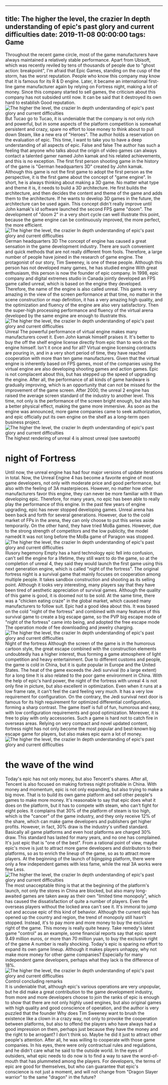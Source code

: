 
---
title: The higher the level, the crazier In depth understanding of epic's past glory and current difficulties
date: 2019-11-08 00:00:00
tags:  Game
---
Throughout the recent game circle, most of the game manufacturers have always maintained a relatively stable performance. Apart from Ubisoft, which was recently reviled by tens of thousands of people due to "ghost action: breakpoint", I'm afraid that Epic Games, standing on the cusp of the storm, has the worst reputation. People who know this company may know that it is famous for its R & D engine. Later, it became an international first-line game manufacturer again by relying on Fortress night, making a lot of money. Since this company started to sell games, the criticism about this company has not subsided until now. It can be said that it destroyed its own hard to establish Good reputation.
![The higher the level, the crazier In depth understanding of epic's past glory and current difficulties](795d32e19c614afdb5c7377c028c5aff.jpg)
But Tucao go to Tucao, it is undeniable that the company is not only rich and powerful, but in some aspects of the platform competition is somewhat persistent and crazy, spare no effort to lose money to think about to pull down Steam, like a new era of "Heroes". The author holds a reservation on the evaluation of epic. This time, I want to take you to have a deep understanding of all aspects of epic.
False and false
The author has such a feeling that anyone who talks about the origin of video games can always contact a talented gamer named John kamak and his related achievements, and this is no exception. The first first person shooting game in the history of the game is "German headquarters 3D" created by John kamak. Although this game is not the first game to adopt the first person as the perspective, it is the first game about the concept of "game engine". In short, he is always thinking about making a 3D game. No matter what type and theme it is, it needs to build a 3D architecture. He first builds the architecture, and then decides the content and theme of the game and adds them to the architecture. If he wants to develop 3D games in the future, the architecture can be used again. This concept didn't really improve until John kamak's id software launched the second FPS game "doom". The development of "doom 2" in a very short cycle can well illustrate this point, because the game engine can be continuously improved, the more perfect, the more efficient.
![The higher the level, the crazier In depth understanding of epic's past glory and current difficulties](d76e4ced6ef44e9292528a6408891e7e.jpg)
German headquarters 3D
The concept of engine has caused a great sensation in the game development industry. There are such convenient and quick methods that are not really different from fools. Therefore, a large number of people have joined in the research of game engine. The protagonist of our story, Tim Sweeney, is one of these people. Although this person has not developed many games, he has studied engine With great enthusiasm, this person is now the founder of epic company. In 1998, epic company and digital extremes studio in Canada jointly developed an FPS game called unreal, which is based on the engine they developed. Therefore, the name of the engine is also called unreal. This game is very amazing in the view of the screen performance at that time, no matter in the scene construction or map definition, it has a very amazing high quality, and the optimization and fluency of the engine are also very satisfactory. Then the super-high processing performance and fluency of the virtual arena developed by the same engine are enough to illustrate this.
![The higher the level, the crazier In depth understanding of epic's past glory and current difficulties](84cddde38c88425092393755df7f2c03.jpg)
Unreal
The powerful performance of virtual engine makes many manufacturers covet it. Even John kamak himself praises it. It's better to buy the off the shelf engine license directly from epic than to work on the engine himself. Isn't it once and for all? Virtual engine licensing contracts are pouring in, and in a very short period of time, they have reached cooperation with more than ten game manufacturers. Given that the virtual engine is inherently based on FPS games, most of the companies using the virtual engine are also developing shooting games and action games. Epic is not complacent about this, but has stepped up the speed of upgrading the engine. After all, the performance of all kinds of game hardware is gradually improving, which is an opportunity that can not be missed for the improvement of the game screen. After 2000, the unreal 2 engine has raised the average screen standard of the industry to another level. This time, not only is the performance of the screen bright enough, but also has a better physical effect, making the game more immersive. As soon as the engine was announced, more game companies came to seek authorization, and epic officially put its own engine on the shelf as a long-term open business project.
![The higher the level, the crazier In depth understanding of epic's past glory and current difficulties](64d2e52c853d4d3ab2bcf093d187e3a6.jpg)
The highest rendering of unreal 4 is almost unreal (see sawtooth)
# night of Fortress
Until now, the unreal engine has had four major versions of update iterations in total. Now, the Unreal Engine 4 has become a favorite engine of most game developers, not only with moderate price and good performance, but also with the feeling of 3A masterpieces. However, no matter how other manufacturers favor this engine, they can never be more familiar with it than developing epic. Therefore, for many years, no epic has been able to really play the performance of this engine. In the past few years of engine upgrading, epic has never stopped developing games. Unreal arena has been back and forth for several generations. However, due to the cold market of FPs in the arena, they can only choose to put this series aside temporarily. On the other hand, they have tried MoBa games. However, due to the strong strength of competitors and the low publicity, the model named《 It was not long before the MoBa game of Paragon was stopped.
![The higher the level, the crazier In depth understanding of epic's past glory and current difficulties](bfc5392e322f4833a3791a4d9334aa6c.jpg)
Illusory hegemony
Empty has a hard technology epic fell into confusion, can't sell the engine for a lifetime, they still want to do the game, so at the completion of unreal 4, they said they would launch the first game using this next generation engine, which is called "night of the fortress". The original fortress night is a survival game that mainly focuses on cooperation among multiple people. It takes sandbox construction and shooting as its selling point. Although it looks very interesting, many players say that they have been tired of aesthetic appreciation of survival games. Although the quality of this game is good, it is doomed not to be sold. At the same time, there was a "chicken eating craze" in the global market, which caused many manufacturers to follow suit. Epic had a good idea about this. It was based on the cold "night of the fortress" and combined with many features of this survival game to create a big escape game, so the PVP big escape mode of "night of the fortress" came into being, and adopted the free escape mode The operation mode of fee downloading and jewelry charging.
![The higher the level, the crazier In depth understanding of epic's past glory and current difficulties](7ba4525eba9d4d219f4ef68a0f5ff2ba.jpg)
Night of the fortress
Although the screen of the game is in the humorous cartoon style, the great escape combined with the construction elements undoubtedly has a higher interest, thus forming a game atmosphere of light competition and heavy entertainment. Due to different customs and people, the game is cold in China, but it is quite popular in Europe and the United States. The heat of the game exceeds the Jedi survival (to a large extent) for a long time It is also related to the poor game environment in China. With the help of epic's hard power, the night of the fortress with unreal 4 is not only fine in picture, but also excellent in optimization. Even when it runs at a low frame rate, it can't feel the card feeling very much. It has a very low requirement for configuration. On the contrary, the Jedi survival next door is famous for its high requirement for optimized differential configuration, forming a sharp contrast. The game itself is full of fun, humorous and easy, with low configuration requirements and good optimization. Moreover, it is free to play with only accessories. Such a game is hard not to catch fire in overseas areas. Relying on very compact and novel updated content, fortress night has not only become the most popular and best-known big escape game for players, but also makes epic earn a lot of money.
![The higher the level, the crazier In depth understanding of epic's past glory and current difficulties](13640dae93f045bf8efd0ed085c58f2f.jpg)
# the wave of the wind
Today's epic has not only money, but also Tencent's shares. After all, Tencent is also focused on making fortress night profitable in China. With money and momentum, epic is not only expanding, but also trying to make a big move. That is to build its own game platform and sell other people's games to make more money. It's reasonable to say that epic does what it does on the platform, but it has to compete with steam, who can't fight for eight poles. It complains that 30% of the platform of steam is too high, which is the "cancer" of the game industry, and they only receive 12% of the share, which can make game developers and publishers get higher profits. However, in fact, 30% draw is the industry's unified standard. Basically all game platforms and even host platforms are charged 30% draw. This standard has lasted for many years, and no one has complained.
It's just epic that is "one of the best". From a rational point of view, maybe epic's move is just to attract more game developers and distributors to their platforms, so as to enrich the lineup of the game, so as to attract more players. At the beginning of the launch of bijingping platform, there were only a few independent games with less fame, while the real 3A works were few Less.
![The higher the level, the crazier In depth understanding of epic's past glory and current difficulties](533063088a34491aa5e0825ef98ffb0b.jpg)
The most unacceptable thing is that at the beginning of the platform's launch, not only the stores in China are blocked, but also many long-awaited games are taken away as their own "limited time monopoly", which has caused the dissatisfaction of quite a number of players. Even the overseas players without the locked area can't see it. It's immoral to jump out and accuse epic of this kind of behavior. Although the current epic has opened up the country and region, the trend of monopoly still hasn't stopped. Instead, it's to pay more and more money to buy the exclusive right of the game. This money is really quite heavy. Take remedy's latest game "control" as an example, some financial reports say that epic spent 9.49 million euros, or more than 70 million yuan, to buy the exclusive right of the game A number is really shocking. Today's epic is sparing no effort to expand its own game lineup. Although it makes players unhappy, why not make more money for other game companies? Especially for many independent game developers, perhaps what they lack is the difference of 18%.
![The higher the level, the crazier In depth understanding of epic's past glory and current difficulties](97d0bfa43cc34160ae60d7179a4d4ebb.jpg)
Control
    concluding remarks  
It is undeniable that, although epic's various operations are very unpopular, but he did make a great contribution to the game development industry, from more and more developers choose to join the ranks of epic is enough to show that there are not only highly used engines, but also original games with high quality and good conscience of operation, and the author is very puzzled that the founder Why does Tim Sweeney want to brush the existence like a clown in a crazy way, not only to provoke the cooperation between platforms, but also to offend the players who have always had a good impression on them, perhaps just because they have the money and the right to be arrogant? I don't think so. Maybe he did it just to attract other people's attention. After all, he was willing to cooperate with those game companies. In his eyes, there were only contractual rules and regulations, and he didn't care what he said to the outside world.
In the eyes of outsiders, what epic needs to do now is to find a way to save the word-of-mouth that has plummeted among the players. For developers, the terms of epic are good for themselves, but who can guarantee that epic's conscience is not just a moment, and will not change from "Dragon Slayer warrior" to the same "dragon" in the future?